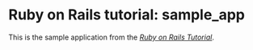 # Ruby on Rails tutorial: sample_app

This is the sample application from the [*Ruby on Rails Tutorial*](http://railstutorial.org).